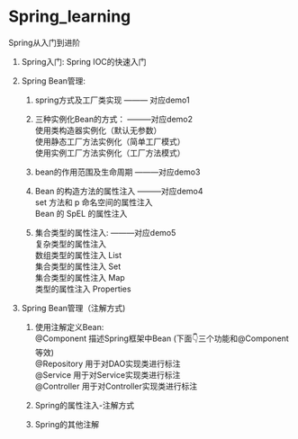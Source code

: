 # Spring_learning
Spring从入门到进阶

1. Spring入门: Spring IOC的快速入门

2. Spring Bean管理: 
   1. spring方式及工厂类实现   ——— 对应demo1  
   
   2. 三种实例化Bean的方式：  ———对应demo2  
      使用类构造器实例化（默认无参数）  
      使用静态工厂方法实例化（简单工厂模式）  
      使用实例工厂方法实例化（工厂方法模式）
   
   3. bean的作用范围及生命周期   ———对应demo3
   
   4. Bean 的构造方法的属性注入  ———对应demo4  
      set 方法和 p 命名空间的属性注入  
      Bean 的 SpEL 的属性注入
   
   5. 集合类型的属性注入:  ———对应demo5  
      复杂类型的属性注入  
      数组类型的属性注入 List  
      集合类型的属性注入 Set  
      集合类型的属性注入 Map  
      类型的属性注入  Properties

3. Spring Bean管理（注解方式)  
   1. 使用注解定义Bean:  
   @Component  描述Spring框架中Bean (下面👇三个功能和@Component等效)  
   @Repository 用于对DAO实现类进行标注  
   @Service 用于对Service实现类进行标注  
   @Controller 用于对Controller实现类进行标注  
   
   2. Spring的属性注入-注解方式
   
   3. Spring的其他注解